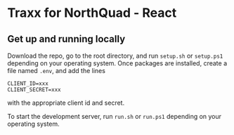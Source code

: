 # Traxx for NorthQuad - React

## Get up and running locally

Download the repo, go to the root directory, and run `setup.sh` or `setup.ps1` depending on your operating system. Once packages are installed, create a file named `.env`, and add the lines
```
CLIENT_ID=xxx
CLIENT_SECRET=xxx
```
with the appropriate client id and secret.

To start the development server, run `run.sh` or `run.ps1` depending on your operating system.